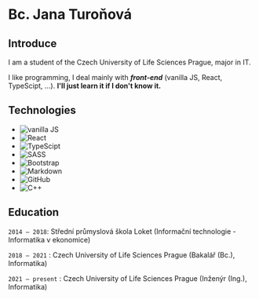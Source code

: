 # Bc. Jana Turoňová

## Introduce
I am a student of the Czech University of Life Sciences Prague, major in IT.

I like programming, I deal mainly with ***front-end*** (vanilla JS, React, TypeScipt, ...). **I'll just learn it if I don't know it.**

## Technologies
+ ![vanilla JS](https://img.shields.io/badge/-JavaScript-white?style=flat-square&logo=javascript)
+ ![React](https://img.shields.io/badge/-React-white?style=flat-square&logo=react) 
+ ![TypeScipt](https://img.shields.io/badge/-TypeScript-white?style=flat-square&logo=typescript)
+ ![SASS](https://img.shields.io/badge/-SASS-white?style=flat-square&logo=sass)
+ ![Bootstrap](https://img.shields.io/badge/-Bootstrap-white?style=flat-square&logo=bootstrap)
+ ![Markdown](https://img.shields.io/badge/-Markdown-black?style=flat-square&logo=markdown)
+ ![GitHub](https://img.shields.io/badge/-GitHub-black?style=flat-square&logo=GitHub)
+ ![C++](https://img.shields.io/badge/-C++-blue?style=flat-square&logo=c)

## Education

`2014 – 2018`: Střední průmyslová škola Loket (Informační technologie - Informatika v ekonomice)

`2018 – 2021` : Czech University of Life Sciences Prague (Bakalář (Bc.), Informatika)

`2021 – present` : Czech University of Life Sciences Prague (Inženýr (Ing.), Informatika)
